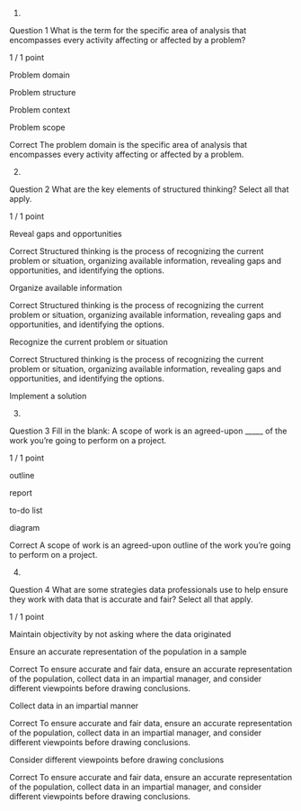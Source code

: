 1.
Question 1
What is the term for the specific area of analysis that encompasses every activity affecting or affected by a problem?

1 / 1 point

Problem domain


Problem structure


Problem context


Problem scope

Correct
The problem domain is the specific area of analysis that encompasses every activity affecting or affected by a problem.

2.
Question 2
What are the key elements of structured thinking? Select all that apply. 

1 / 1 point

Reveal gaps and opportunities

Correct
Structured thinking is the process of recognizing the current problem or situation, organizing available information, revealing gaps and opportunities, and identifying the options.


Organize available information

Correct
Structured thinking is the process of recognizing the current problem or situation, organizing available information, revealing gaps and opportunities, and identifying the options.


Recognize the current problem or situation

Correct
Structured thinking is the process of recognizing the current problem or situation, organizing available information, revealing gaps and opportunities, and identifying the options.


Implement a solution

3.
Question 3
Fill in the blank: A scope of work is an agreed-upon _____ of the work you’re going to perform on a project.

1 / 1 point

outline


report


to-do list


diagram

Correct
A scope of work is an agreed-upon outline of the work you’re going to perform on a project.

4.
Question 4
What are some strategies data professionals use to help ensure they work with data that is accurate and fair? Select all that apply. 

1 / 1 point

Maintain objectivity by not asking where the data originated


Ensure an accurate representation of the population in a sample

Correct
To ensure accurate and fair data, ensure an accurate representation of the population, collect data in an impartial manager, and consider different viewpoints before drawing conclusions.


Collect data in an impartial manner

Correct
To ensure accurate and fair data, ensure an accurate representation of the population, collect data in an impartial manager, and consider different viewpoints before drawing conclusions.


Consider different viewpoints before drawing conclusions

Correct
To ensure accurate and fair data, ensure an accurate representation of the population, collect data in an impartial manager, and consider different viewpoints before drawing conclusions.